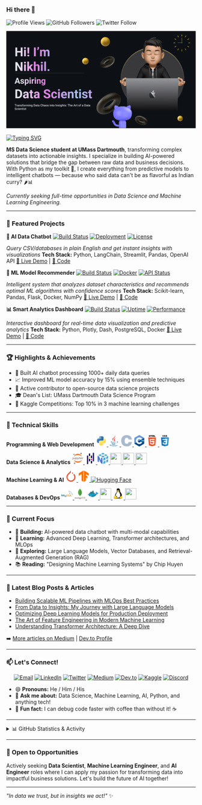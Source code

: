 ### Hi there 👋

![Profile Views](https://komarev.com/ghpvc/?username=nikhil9066&color=brightgreen&style=flat-square)
![GitHub Followers](https://img.shields.io/github/followers/nikhil9066?label=Followers&style=social)
![Twitter Follow](https://img.shields.io/twitter/follow/nikhilprao9066?style=social)

<img width="1834" alt="Make your README" src="https://github.com/nikhil9066/nikhil9066/blob/main/Make%20your%20README.png">

[![Typing SVG](https://readme-typing-svg.herokuapp.com?font=Fira+Code&pause=1000&color=2196F3&width=435&lines=I'm+Nikhil+"NIK"+Premachandrarao;Data+Scientist+%7C+ML+Engineer;AI+Enthusiast+%7C+Python+Developer;Transforming+Data+into+Insights)](https://git.io/typing-svg)

**MS Data Science student at UMass Dartmouth**, transforming complex datasets into actionable insights. I specialize in building AI-powered solutions that bridge the gap between raw data and business decisions. With Python as my toolkit 🐍, I create everything from predictive models to intelligent chatbots — because who said data can't be as flavorful as Indian curry? 🌶️📊

*Currently seeking full-time opportunities in Data Science and Machine Learning Engineering.*

---

### 🌟 Featured Projects

**🤖 AI Data Chatbot**
[![Build Status](https://img.shields.io/badge/build-passing-brightgreen)](https://github.com/nikhil9066/ai-data-chatbot)
[![Deployment](https://img.shields.io/badge/deployment-live-success)](https://ai-data-chatbot.herokuapp.com)
[![License](https://img.shields.io/badge/license-MIT-blue)](https://github.com/nikhil9066/ai-data-chatbot/blob/main/LICENSE)

*Query CSV/databases in plain English and get instant insights with visualizations*
**Tech Stack:** Python, LangChain, Streamlit, Pandas, OpenAI API
[🔗 Live Demo](#) | [📁 Code](https://github.com/nikhil9066/ai-data-chatbot)

**🎯 ML Model Recommender**
[![Build Status](https://img.shields.io/badge/build-passing-brightgreen)](https://github.com/nikhil9066/ml-model-recommender)
[![Docker](https://img.shields.io/badge/docker-ready-blue)](https://hub.docker.com/r/nikhil9066/ml-recommender)
[![API Status](https://img.shields.io/badge/api-online-success)](https://ml-recommender-api.herokuapp.com/health)

*Intelligent system that analyzes dataset characteristics and recommends optimal ML algorithms with confidence scores*
**Tech Stack:** Scikit-learn, Pandas, Flask, Docker, NumPy
[🔗 Live Demo](#) | [📁 Code](https://github.com/nikhil9066/ml-model-recommender)

**📊 Smart Analytics Dashboard**
[![Build Status](https://img.shields.io/badge/build-passing-brightgreen)](https://github.com/nikhil9066/analytics-dashboard)
[![Uptime](https://img.shields.io/badge/uptime-99.9%25-brightgreen)](https://analytics-dashboard.vercel.app)
[![Performance](https://img.shields.io/badge/lighthouse-95%2F100-brightgreen)](https://analytics-dashboard.vercel.app)

*Interactive dashboard for real-time data visualization and predictive analytics*
**Tech Stack:** Python, Plotly, Dash, PostgreSQL, Docker
[🔗 Live Demo](#) | [📁 Code](https://github.com/nikhil9066/analytics-dashboard)

---

### 🏆 Highlights & Achievements

- 🚀 Built AI chatbot processing 1000+ daily data queries
- 📈 Improved ML model accuracy by 15% using ensemble techniques
- 🔬 Active contributor to open-source data science projects
- 🎓 Dean's List: UMass Dartmouth Data Science Program
- 🏅 Kaggle Competitions: Top 10% in 3 machine learning challenges

---

### 🧠 Technical Skills

**Programming & Web Development**
<a href="https://www.python.org" target="_blank"> <img src="https://raw.githubusercontent.com/devicons/devicon/master/icons/python/python-original.svg" width="30" height="30"/> </a>
<a href="https://www.java.com" target="_blank"> <img src="https://raw.githubusercontent.com/devicons/devicon/master/icons/java/java-original.svg" width="30" height="30"/> </a>
<a href="https://www.cprogramming.com/" target="_blank"> <img src="https://raw.githubusercontent.com/devicons/devicon/master/icons/c/c-original.svg" width="30" height="30"/> </a>
<a href="https://www.w3schools.com/cpp/" target="_blank"> <img src="https://raw.githubusercontent.com/devicons/devicon/master/icons/cplusplus/cplusplus-original.svg" width="30" height="30"/> </a>
<a href="https://www.w3.org/html/" target="_blank"> <img src="https://raw.githubusercontent.com/devicons/devicon/master/icons/html5/html5-original-wordmark.svg" width="30" height="30"/> </a>
<a href="https://www.w3schools.com/css/" target="_blank"> <img src="https://raw.githubusercontent.com/devicons/devicon/master/icons/css3/css3-original-wordmark.svg" width="30" height="30"/> </a>

**Data Science & Analytics**
<a href="https://jupyter.org/" target="_blank"> <img src="https://raw.githubusercontent.com/devicons/devicon/master/icons/jupyter/jupyter-original-wordmark.svg" width="30" height="30"/> </a>
<a href="https://pandas.pydata.org/" target="_blank"> <img src="https://raw.githubusercontent.com/devicons/devicon/2ae2a900d2f041da66e950e4d48052658d850630/icons/pandas/pandas-original.svg" width="30" height="30"/> </a>
<a href="https://numpy.org/" target="_blank"> <img src="https://raw.githubusercontent.com/devicons/devicon/master/icons/numpy/numpy-original.svg" width="30" height="30"/> </a>
<a href="https://matplotlib.org/" target="_blank"> <img src="https://upload.wikimedia.org/wikipedia/commons/8/84/Matplotlib_icon.svg" width="30" height="30"/> </a>
<a href="https://seaborn.pydata.org/" target="_blank"> <img src="https://seaborn.pydata.org/_images/logo-mark-lightbg.svg" width="30" height="30"/> </a>
<a href="https://scikit-learn.org/" target="_blank"> <img src="https://upload.wikimedia.org/wikipedia/commons/0/05/Scikit_learn_logo_small.svg" width="30" height="30"/> </a>

**Machine Learning & AI**
<a href="https://pytorch.org/" target="_blank"> <img src="https://raw.githubusercontent.com/devicons/devicon/master/icons/pytorch/pytorch-original.svg" width="30" height="30"/> </a>
<a href="https://www.tensorflow.org/" target="_blank"> <img src="https://raw.githubusercontent.com/devicons/devicon/master/icons/tensorflow/tensorflow-original.svg" width="30" height="30"/> </a>
<a href="https://huggingface.co/" target="_blank"> <img src="https://huggingface.co/front/assets/huggingface_logo-noborder.svg" width="30" height="30" alt="Hugging Face" /> </a>

**Databases & DevOps**
<a href="https://www.mysql.com/" target="_blank"> <img src="https://raw.githubusercontent.com/devicons/devicon/master/icons/mysql/mysql-original-wordmark.svg" width="30" height="30"/> </a>
<a href="https://www.mongodb.com/" target="_blank"> <img src="https://raw.githubusercontent.com/devicons/devicon/master/icons/mongodb/mongodb-original-wordmark.svg" width="30" height="30"/> </a>
<a href="https://www.docker.com/" target="_blank"> <img src="https://raw.githubusercontent.com/devicons/devicon/master/icons/docker/docker-original.svg" width="30" height="30"/> </a>
<a href="https://git-scm.com/" target="_blank"> <img src="https://www.vectorlogo.zone/logos/git-scm/git-scm-icon.svg" width="30" height="30"/> </a>
<a href="https://www.linux.org/" target="_blank"> <img src="https://raw.githubusercontent.com/devicons/devicon/master/icons/linux/linux-original.svg" width="30" height="30"/> </a>
<a href="https://postman.com" target="_blank"> <img src="https://www.vectorlogo.zone/logos/getpostman/getpostman-icon.svg" width="30" height="30"/> </a>

---

### 🚀 Current Focus

- 🔭 **Building:** AI-powered data chatbot with multi-modal capabilities
- 🌱 **Learning:** Advanced Deep Learning, Transformer architectures, and MLOps
- 🎯 **Exploring:** Large Language Models, Vector Databases, and Retrieval-Augmented Generation (RAG)
- 📚 **Reading:** "Designing Machine Learning Systems" by Chip Huyen

---

### 📝 Latest Blog Posts & Articles

<!-- BLOG-POST-LIST:START -->
- [Building Scalable ML Pipelines with MLOps Best Practices](https://medium.com/@nikhilprao9066/building-scalable-ml-pipelines-with-mlops-best-practices-12345)
- [From Data to Insights: My Journey with Large Language Models](https://dev.to/nikhil9066/from-data-to-insights-my-journey-with-llms-67890)
- [Optimizing Deep Learning Models for Production Deployment](https://towardsdatascience.com/optimizing-deep-learning-models-for-production-deployment-98765)
- [The Art of Feature Engineering in Modern Machine Learning](https://medium.com/@nikhilprao9066/the-art-of-feature-engineering-in-modern-ml-54321)
- [Understanding Transformer Architecture: A Deep Dive](https://dev.to/nikhil9066/understanding-transformer-architecture-a-deep-dive-13579)
<!-- BLOG-POST-LIST:END -->

➡️ [More articles on Medium](https://medium.com/@nikhilprao9066) | [Dev.to Profile](https://dev.to/nikhil9066)

---

### 📫 Let's Connect!

<div align="center">

[![Email](https://img.shields.io/badge/Email-D14836?style=for-the-badge&logo=gmail&logoColor=white)](mailto:nikhilprao9066@gmail.com)
[![LinkedIn](https://img.shields.io/badge/LinkedIn-0077B5?style=for-the-badge&logo=linkedin&logoColor=white)](https://www.linkedin.com/in/nikhil-p-rao/)
[![Twitter](https://img.shields.io/badge/Twitter-1DA1F2?style=for-the-badge&logo=twitter&logoColor=white)](https://twitter.com/nikhilprao9066)
[![Medium](https://img.shields.io/badge/Medium-12100E?style=for-the-badge&logo=medium&logoColor=white)](https://medium.com/@nikhilprao9066)
[![Dev.to](https://img.shields.io/badge/Dev.to-0A0A0A?style=for-the-badge&logo=devdotto&logoColor=white)](https://dev.to/nikhil9066)
[![Kaggle](https://img.shields.io/badge/Kaggle-20BEFF?style=for-the-badge&logo=kaggle&logoColor=white)](https://kaggle.com/nikhilprao9066)
[![Discord](https://img.shields.io/badge/Discord-7289DA?style=for-the-badge&logo=discord&logoColor=white)](https://discord.com/users/nikhil9066)

</div>

- 😄 **Pronouns:** He / Him / His
- 💬 **Ask me about:** Data Science, Machine Learning, AI, Python, and anything tech!
- 🎯 **Fun fact:** I can debug code faster with coffee than without it! ☕

---

<details>
<summary>📊 GitHub Statistics & Activity</summary>
<br>

![GitHub Activity Graph](https://github-readme-activity-graph.vercel.app/graph?username=nikhil9066&bg_color=0d1117&color=58a6ff&line=58a6ff&point=f0f6fc&area=true&hide_border=true)

![GitHub Streak](https://streak-stats.demolab.com/?user=nikhil9066&theme=radical)
![GitHub Stats](https://github-readme-stats.vercel.app/api?username=nikhil9066&show_icons=true&count_private=true&theme=radical&include_all_commits=true&custom_title=Nikhil's%20GitHub%20Stats)

<div align="center">
  <img src="https://github-readme-stats.vercel.app/api/top-langs/?username=nikhil9066&layout=compact&theme=radical&langs_count=10" />
  <img src="https://github-readme-stats.vercel.app/api/wakatime?username=nikhil9066&theme=radical&layout=compact" />
</div>

[![GitHub Trophies](https://github-profile-trophy.vercel.app/?username=nikhil9066&theme=radical&no-frame=true&column=7)](https://github.com/ryo-ma/github-profile-trophy)

![Contribution Snake](https://raw.githubusercontent.com/nikhil9066/nikhil9066/output/github-contribution-grid-snake.svg)

### 📈 Contribution Stats
![](https://github-contributor-stats.vercel.app/api?username=nikhil9066&limit=5&theme=radical&combine_all_yearly_contributions=true)

</details>

---

### 🎯 Open to Opportunities

Actively seeking **Data Scientist**, **Machine Learning Engineer**, and **AI Engineer** roles where I can apply my passion for transforming data into impactful business solutions. Let's build the future of AI together!

---

*"In data we trust, but in insights we act!"* ✨